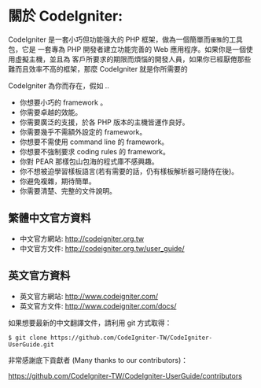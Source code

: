 # 關於 CodeIgniter:

CodeIgniter 是一套小巧但功能强大的 PHP 框架，做為一個簡單而`優雅`的工具包，它是
一套專為 PHP 開發者建立功能完善的 Web 應用程序。如果你是一個使用虛擬主機，並且為
客戶所要求的期限而煩惱的開發人員，如果你已經厭倦那些難而且效率不高的框架，那麼
CodeIgniter 就是你所需要的

CodeIgniter 為你而存在，假如 ..

* 你想要小巧的 framework 。
* 你需要卓越的效能。
* 你需要廣泛的支援，於各 PHP 版本的主機皆運作良好。
* 你需要幾乎不需額外設定的 framework。
* 你想要不需使用 command line 的 framework。
* 你想要不強制要求 coding rules 的 framework。
* 你對 PEAR 那樣包山包海的程式庫不感興趣。
* 你不想被迫學習樣板語言(若有需要的話，仍有樣板解析器可隨侍在後)。
* 你避免複雜，期待簡單。
* 你需要清楚、完整的文件說明。

## 繁體中文官方資料

* 中文官方網站: http://codeigniter.org.tw
* 中文官方文件: http://codeigniter.org.tw/user_guide/

## 英文官方資料

* 英文官方網站: http://www.codeigniter.com/
* 英文官方文件: http://www.codeigniter.com/docs/

如果想要最新的中文翻譯文件，請利用 git 方式取得：

```
$ git clone https://github.com/CodeIgniter-TW/CodeIgniter-UserGuide.git
```

非常感謝底下貢獻者 (Many thanks to our contributors)：

https://github.com/CodeIgniter-TW/CodeIgniter-UserGuide/contributors
